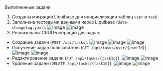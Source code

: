 Выполненные задачи
1. Созданы миграции Liquibase для инициализации таблиц `user` и `task`.
2. Заполнена тестовыми данными через Liquibase (`data-changelog.yaml`):
![image](https://github.com/user-attachments/assets/26708b1c-8a06-4b30-ba81-83e3c35a80c1)
![image](https://github.com/user-attachments/assets/0b2c3480-78c2-43de-b47d-af70c9c9725d)
3. Реализованы CRUD-операции для задач:
  - Создание задачи (`POST /api/tasks`).
    ![image](https://github.com/user-attachments/assets/72c95fe8-6451-4103-8425-fa3d91d46eb0)
    ![image](https://github.com/user-attachments/assets/a6300fc4-1a28-466c-b1d0-35c2559e7484)
    ![image](https://github.com/user-attachments/assets/b485ef0f-615a-40ce-a60a-abc092021e82)
  - Получение задач пользователя (`GET /api/tasks/user/{userId}`).
    ![image](https://github.com/user-attachments/assets/d3c78525-2701-4e6e-9afd-2ea966424b87)
    ![image](https://github.com/user-attachments/assets/ee617f72-4158-4d8a-b2ed-7ca9e7cbb10d)
  - Редактирование задачи (`PUT /api/tasks/{taskId}`).
    ![image](https://github.com/user-attachments/assets/3862b6a0-b856-447b-9eb6-9bfd194b1687)
    ![image](https://github.com/user-attachments/assets/a8b9a5ee-1309-4a96-971f-83ef4a9e9852)
  - Удаление задачи (`DELETE /api/tasks/{taskId}`).
    ![image](https://github.com/user-attachments/assets/d820498e-5c81-45a8-9acf-b2042b3daa97)
    ![image](https://github.com/user-attachments/assets/1a5a187f-d2bd-4660-9418-56e0c43ecdcc)


